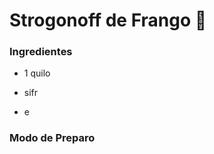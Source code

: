 # Strogonoff de Frango :chicken:

### Ingredientes

- 1 quilo

- sifr

- e

  

### Modo de Preparo







